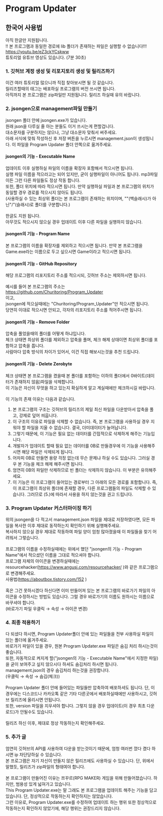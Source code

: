 # Program Updater

## 한국어 사용법
아직 한글만 지원됩니다.<br>
!! 본 프로그램과 동일한 경로에 lib 폴더가 존재하는 파일은 실행할 수 없습니다!!!<br>
https://youtu.be/eZ3ckYCskww<br>
튜토리얼 유튜브 영상도 있습니다. (7분 30초)

### 1. 깃허브 계정 생성 및 리포지토리 생성 및 릴리즈하기
이건 여러 튜토리얼 많으니까 직접 찾아보시면 될 것 같습니다.<br>
릴리즈할때의 태그는 배포하실 프로그램의 버전 쓰시면 됩니다.<br>
아직까지 본 프로그램은 zip파일만 지원됩니다. 릴리즈 하실때 유의 바랍니다.

### 2. jsongen으로 management파일 만들기
jsongen 폴더 안에 jsongen.exe가 있습니다.<br>
원래 json을 다루실 줄 아는 분들도 이거 쓰시는게 편할겁니다.<br>
대소문자를 구분하지는 않으나, 그냥 대소문자 맞춰서 써주세요.<br>
아래 서식에 맞춰 작성하신 후 저장 버튼을 누르시면 management.json이 생성됩니다. 이 파일을 Program Updater 폴더 안쪽으로 옮겨주세요.

#### jsongen의 기능 - Executable Name
업데이트 이후 실행하실 파일의 이름을 확장자 포함해서 적으시면 됩니다.<br>
실행 파일 이름을 적으라고는 되어 있지만, 굳이 실행파일이 아니어도 됩니다. mp3파일이든 그런 다른 파일들도 정상 작동 합니다.<br>
또한, 폴더 위치에 따라 적으시면 됩니다. 만약 실행하실 파일과 본 프로그램의 위치가 동일할 경우 경로를 적으시지 않아도 됩니다.<br>
(사용하실 수 있는 최상위 폴더는 본 프로그램이 존재하는 위치이며, "\"(백슬래시)가 아닌"/"(슬래시)로 폴더를 구분합니다.)<br>
<br>
한글도 지원 됩니다.<br>
아무것도 적으시지 않으실 경우 업데이트 이후 다른 파일을 실행하지 않습니다.

#### jsongen의 기능 - Program Name
본 프로그램의 이름을 확장자를 제외하고 적으시면 됩니다. 만약 본 프로그램을 Game.exe라는 이름으로 두고 싶으시면 Game이라고 적으시면 됩니다.

#### jsongen의 기능 - GitHub Repository
해당 프로그램의 리포지토리 주소를 적으시되, 깃허브 주소는 제외하시면 됩니다.<br>
<br>
예시를 들어 본 프로그램의 주소는<br>
https://github.com/Churitoring/Program_Updater<br>
이고,<br>
jsongen에 적으실때에는 "Churitoring/Program_Updater"만 적으시면 됩니다.<br>
당연히 이대로 적으시면 안되고, 각자의 리포지토리 주소를 적어주시면 됩니다.

#### jsongen의 기능 - Remove Folder
압축을 풀었을때의 폴더를 어떻게 하냐입니다.<br>
체크 상태면 최상위 폴더를 제외하고 압축을 풀며, 체크 해제 상태이면 최상위 폴더를 포함하고 압축을 풉니다.<br>
사람마다 압축 방식의 차이가 있어서, 이건 직접 해보시는것을 추천 드립니다.

#### jsongen의 기능 - Delete Zerobyte
체크 상태면 본 프로그램을 켰을때 본 폴더를 포함하는 이하의 폴더에서 0바이트(데이터가 존재하지 않음)파일을 삭제합니다.<br>
이 기능은 자신이 무엇을 하고 있는지 확실하게 알고 계실때에만 체크하시길 바랍니다.<br>
<br>
이 기능의 존재 이유는 다음과 같습니다.
1. 본 프로그램의 구조는 깃허브의 릴리즈의 제일 최신 파일을 다운받아서 압축을 풀고, 강제로 덮어 씌웁니다.
2. 이 구조의 이유로 파일을 삭제할 수 없습니다. 즉, 본 프로그램을 사용하실 경우 지워야 할 파일을 지울 수 없습니다. 결국, 더미데이터가 늘어납니다.
3. 그렇기 때문에, 이 기능은 필요 없는 데이터를 간접적으로 삭제하게 해주는 기능입니다.
4. 개발자가 업데이트 할때 필요 없는 데이터를 0B로 만들경우에 이 기능을 사용해주시면 해당 파일은 삭제되게 됩니다.
5. 어차피 0B로 만들면 용량 걱정 없는데 무슨 문제냐 하실 수도 있습니다. 그러실 경우 본 기능을 체크 해제 해주시면 됩니다.
6. 엄연히 0B의 파일만 삭제하므로 빈 폴더는 삭제하지 않습니다. 이 부분은 유의해주세요.
7. 이 기능은 이 프로그램이 들어있는 경로부터 그 아래의 모든 경로를 포함합니다. 즉, 이 프로그램이 최상위 폴더에 존재할 경우, 다른 프로그램들의 파일도 삭제할 수 있습니다. 그러므로 (5.)에 따라서 사용을 하지 않는것을 권고 드립니다.

### 3. Program Updater 커스터마이징 하기
위의 jsongen을 다 적고서 management.json 파일을 제대로 저장하였다면, 모든 파일을 복사한 이후 제대로 동작하는지 확인하기 위해 실행해주세요.<br>
복사하지 않으실 경우 제대로 작동하여 파일 양이 엄청 많아졌을때 이 파일들을 찾기 어려워서 그렇습니다.<br>
<br>
프로그램의 이름을 수정하실때에는 위에서 했던 "jsongen의 기능 - Program Name"에서 적으셨던 이름을 그대로 적으셔야 합니다.<br>
프로그램 자체의 아이콘을 변경하실때에는 resourcehacker(https://www.angusj.com/resourcehacker/ )와 같은 프로그램으로 변경해주세요.<br>
사용법(https://aboutbox.tistory.com/152 )<br>
<br>
혹은 그건 못하시겠다 하신다면 이미 만들어져 있는 본 프로그램의 바로가기 파일의 아이콘을 수정하시는 방법도 있습니다. 그럴 경우 바로가기의 이름도 원하시는 이름으로 바꾸셔야 합니다.<br>
(바로가기 파일 우클릭 → 속성 → 아이콘 변경)

### 4. 최종 적용하기
다 되셨다 하시면, Program Updater폴더 안에 있는 파일들을 전부 사용하실 파일이 있는 폴더에 옮겨주세요.
<br>
바로가기 파일이 있을 경우, 원본 Program Updater.exe 파일은 숨김 처리 하시는것이 좋습니다.<br>
또한, 자동적으로 켜지게 할("jsongen의 기능 - Executable Name"에서 지정한 파일)을 굳이 보여주고 싶지 않으시다 하셔도 숨김처리 하시면 됩니다.<br>
management.json의 경우 숨김처리 하는것을 권장합니다.<br>
(우클릭 → 속성 → 숨김(체크))<br>
<br>
Program Updater 폴더 안에 들어있는 파일들만 압축하여 배포하셔도 됩니다. 단, 이 경우에는 디스코드나 카카오톡 같은 기타 다른곳에서 배포하실때에만 사용하시고, 깃허브 릴리즈에 올리시면 안됩니다.<br>
또한, version 파일을 지우셔야 합니다. 그렇지 않을 경우 업데이트(이 경우 최초 다운로드)가 안될수도 있습니다.<br>
<br>
릴리즈 하신 이후, 제대로 정상 작동하는지 확인해주세요.

### 5. 추가 글
엄연히 깃허브의 API를 사용하여 다운을 받는것이기 때문에, 엄청 여러번 껐다 켰다 하시면 ip 차단당하실 수 있습니다.<br>
본 프로그램은 자기 자신이 만들지 않은 릴리즈에도 사용하실 수 있습니다. 단, 위에서 말했듯, 릴리즈가 zip파일의 형태여야 합니다.<br>
<br>
본 프로그램이 만들어진 이유는 쯔꾸르(RPG MAKER) 게임을 위해 만들어졌습니다. 하지만, 범용성 있게 넓혀가고 있습니다.<br>
This Program Updater.exe는 말 그래도 본 프로그램을 업데이트 해주는 기능을 담고 있습니다. 단, 정상적으로 작동하는지 확인하지는 않았습니다.<br>
그런 이유로, Program Updater.exe를 수정하여 업데이트 하는 행위 또한 정상적으로 작동하는지 확인하지 않았기에, 해당 행위는 권장드리지 않습니다.
